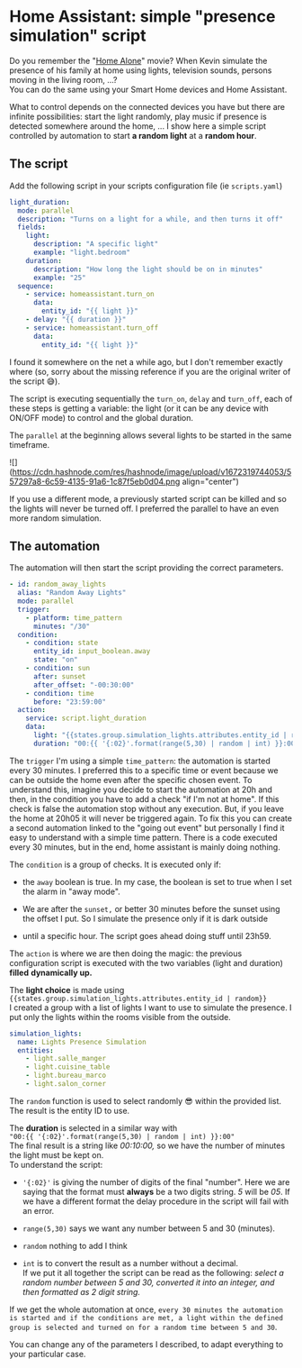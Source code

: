 # Home Assistant: simple "presence simulation" script

Do you remember the "[Home Alone](https://en.wikipedia.org/wiki/Home_Alone)" movie? When Kevin simulate the presence of his family at home using lights, television sounds, persons moving in the living room, ...?  
You can do the same using your Smart Home devices and Home Assistant.

What to control depends on the connected devices you have but there are infinite possibilities: start the light randomly, play music if presence is detected somewhere around the home, ... I show here a simple script controlled by automation to start **a random light** at a **random hour**.

## The script

Add the following script in your scripts configuration file (ie `scripts.yaml`)

```yaml
light_duration:
  mode: parallel 
  description: "Turns on a light for a while, and then turns it off"
  fields:
    light:
      description: "A specific light"
      example: "light.bedroom"
    duration:
      description: "How long the light should be on in minutes"
      example: "25"
  sequence:
    - service: homeassistant.turn_on
      data:
        entity_id: "{{ light }}"
    - delay: "{{ duration }}"
    - service: homeassistant.turn_off
      data:
        entity_id: "{{ light }}"
```

I found it somewhere on the net a while ago, but I don't remember exactly where (so, sorry about the missing reference if you are the original writer of the script 😅).

The script is executing sequentially the `turn_on`, `delay` and `turn_off`, each of these steps is getting a variable: the light (or it can be any device with ON/OFF mode) to control and the global duration.

The `parallel` at the beginning allows several lights to be started in the same timeframe.

![](https://cdn.hashnode.com/res/hashnode/image/upload/v1672319744053/557297a8-6c59-4135-91a6-1c87f5eb0d04.png align="center")

If you use a different mode, a previously started script can be killed and so the lights will never be turned off. I preferred the parallel to have an even more random simulation.

## The automation

The automation will then start the script providing the correct parameters.

```yaml
- id: random_away_lights
  alias: "Random Away Lights"
  mode: parallel 
  trigger:
    - platform: time_pattern
      minutes: "/30"
  condition:
    - condition: state
      entity_id: input_boolean.away
      state: "on"
    - condition: sun
      after: sunset
      after_offset: "-00:30:00"
    - condition: time
      before: "23:59:00"
  action:
    service: script.light_duration
    data:
      light: "{{states.group.simulation_lights.attributes.entity_id | random}}"
      duration: "00:{{ '{:02}'.format(range(5,30) | random | int) }}:00"
```

The `trigger` I'm using a simple `time_pattern`: the automation is started every 30 minutes. I preferred this to a specific time or event because we can be outside the home even after the specific chosen event. To understand this, imagine you decide to start the automation at 20h and then, in the condition you have to add a check "if I'm not at home". If this check is false the automation stop without any execution. But, if you leave the home at 20h05 it will never be triggered again. To fix this you can create a second automation linked to the "going out event" but personally I find it easy to understand with a simple time pattern. There is a code executed every 30 minutes, but in the end, home assistant is mainly doing nothing.

The `condition` is a group of checks. It is executed only if:

* the `away` boolean is true. In my case, the boolean is set to true when I set the alarm in "away mode".
    
* We are after the `sunset,` or better 30 minutes before the sunset using the offset I put. So I simulate the presence only if it is dark outside
    
* until a specific hour. The script goes ahead doing stuff until 23h59.
    

The `action` is where we are then doing the magic: the previous configuration script is executed with the two variables (light and duration) **filled** **dynamically up.**

The **light choice** is made using  
`{{states.group.simulation_lights.attributes.entity_id | random}}`  
I created a group with a list of lights I want to use to simulate the presence. I put only the lights within the rooms visible from the outside.

```yaml
simulation_lights:
  name: Lights Presence Simulation
  entities:
    - light.salle_manger
    - light.cuisine_table
    - light.bureau_marco
    - light.salon_corner
```

The `random` function is used to select randomly 😎 within the provided list. The result is the entity ID to use.

The **duration** is selected in a similar way with  
`"00:{{ '{:02}'.format(range(5,30) | random | int) }}:00"`  
The final result is a string like *00:10:00,* so we have the number of minutes the light must be kept on.  
To understand the script:

* `'{:02}'` is giving the number of digits of the final "number". Here we are saying that the format must **always** be a two digits string. *5* will be *05*. If we have a different format the delay procedure in the script will fail with an error.
    
* `range(5,30)` says we want any number between 5 and 30 (minutes).
    
* `random` nothing to add I think
    
* `int` is to convert the result as a number without a decimal.  
    If we put it all together the script can be read as the following: *select a random number between 5 and 30, converted it into an integer, and then formatted as 2 digit string.*
    

If we get the whole automation at once, `every 30 minutes the automation is started and if the conditions are met, a light within the defined group is selected and turned on for a random time between 5 and 30`.

You can change any of the parameters I described, to adapt everything to your particular case.